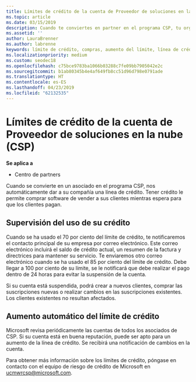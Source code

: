 ```yaml
---
title: Límites de crédito de la cuenta de Proveedor de soluciones en la nube (CSP) | Centro de partners
ms.topic: article
ms.date: 03/15/2019
description: Cuando te conviertes en partner en el programa CSP, tu organización dispone de un límite de crédito que te permite comprar software para venderlo a tus clientes, mientras tu esperas que los clientes te paguen.
ms.assetid: ''
author: LauraBrenner
ms.author: labrenne
keywords: límite de crédito, compras, aumento del límite, línea de crédito
ms.localizationpriority: medium
ms.custom: seodec18
ms.openlocfilehash: c75bce9783ba1066b03288c7fe09bb7905042e2c
ms.sourcegitcommit: b1ab80345b4e4af649fb8cc51d96d798e0791ade
ms.translationtype: HT
ms.contentlocale: es-ES
ms.lasthandoff: 04/23/2019
ms.locfileid: "62132535"
---
```

# <a name="cloud-solution-provider-csp-account-credit-limits"></a>Límites de crédito de la cuenta de Proveedor de soluciones en la nube (CSP)

**Se aplica a**

- Centro de partners

Cuando se convierte en un asociado en el programa CSP, nos automáticamente dar a su compañía una línea de crédito. Tener crédito le permite comprar software de vender a sus clientes mientras espera para que los clientes pagan. 

## <a name="monitoring-your-credit-use"></a>Supervisión del uso de su crédito

Cuando se ha usado el 70 por ciento del límite de crédito, te notificaremos el contacto principal de su empresa por correo electrónico. Este correo electrónico incluirá el saldo de crédito actual, un resumen de la factura y directrices para mantener su servicio. Te enviaremos otro correo electrónico cuando se ha usado el 85 por ciento del límite de crédito. Debe llegar a 100 por ciento de su límite, se le notificará que debe realizar el pago dentro de 24 horas para evitar la suspensión de la cuenta. 

Si su cuenta está suspendida, podrá crear a nuevos clientes, comprar las suscripciones nuevas o realizar cambios en las suscripciones existentes. Los clientes existentes no resultan afectados. 

## <a name="automatic-credit-limit-increase"></a>Aumento automático del límite de crédito

Microsoft revisa periódicamente las cuentas de todos los asociados de CSP. Si su cuenta está en buena reputación, puede ser apto para un aumento de la línea de crédito. Se recibirá una notificación de cambios en la cuenta. 

Para obtener más información sobre los límites de crédito, póngase en contacto con el equipo de riesgo de crédito de Microsoft en ucmwrcsp@microsoft.com. 

